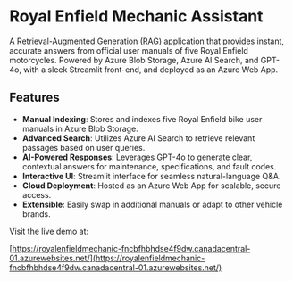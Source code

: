 # Royal Enfield Mechanic Assistant

A Retrieval-Augmented Generation (RAG) application that provides instant, accurate answers from official user manuals of five Royal Enfield motorcycles. Powered by Azure Blob Storage, Azure AI Search, and GPT-4o, with a sleek Streamlit front-end, and deployed as an Azure Web App.

## Features

* **Manual Indexing**: Stores and indexes five Royal Enfield bike user manuals in Azure Blob Storage.
* **Advanced Search**: Utilizes Azure AI Search to retrieve relevant passages based on user queries.
* **AI-Powered Responses**: Leverages GPT-4o to generate clear, contextual answers for maintenance, specifications, and fault codes.
* **Interactive UI**: Streamlit interface for seamless natural-language Q\&A.
* **Cloud Deployment**: Hosted as an Azure Web App for scalable, secure access.
* **Extensible**: Easily swap in additional manuals or adapt to other vehicle brands.

Visit the live demo at:

[https://royalenfieldmechanic-fncbfhbhdse4f9dw.canadacentral-01.azurewebsites.net/](https://royalenfieldmechanic-fncbfhbhdse4f9dw.canadacentral-01.azurewebsites.net/)
